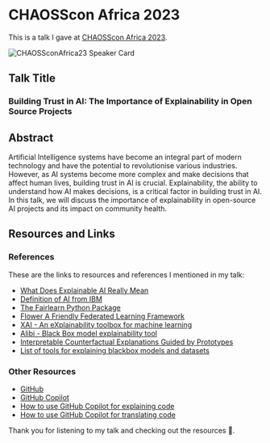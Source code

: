 # CHAOSScon Africa 2023 

This is a talk I gave at [CHAOSScon Africa 2023](https://chaoss.community/chaosscon-2023-africa/).

![CHAOSSconAfrica23 Speaker Card](https://github.com/mwanyumba7/TalksandEvents/assets/91888963/eba0bce1-6f80-4c53-b77a-c03959b9170a)

## Talk Title

### Building Trust in AI: The Importance of Explainability in Open Source Projects

## Abstract

Artificial Intelligence systems have become an integral part of modern technology and have the potential to revolutionise various industries. 
However, as AI systems become more complex and make decisions that affect human lives, building trust in AI is crucial. Explainability, the ability to understand how AI makes decisions, is a critical factor in building trust in AI. 
In this talk, we will discuss the importance of explainability in open-source AI projects and its impact on community health.

## Resources and Links

### References

These are the links to resources and references I mentioned in my talk:

- [What Does Explainable AI Really Mean](https://corescholar.libraries.wright.edu/cgi/viewcontent.cgi?article=1507&context=cse)
- [Definition of AI from IBM](https://www.ibm.com/cloud/learn/what-is-artificial-intelligence)
- [The Fairlearn Python Package](https://github.com/fairlearn/fairlearn)
- [Flower A Friendly Federated Learning Framework](https://flower.dev/)
- [XAI - An eXplainability toolbox for machine learning](https://github.com/EthicalML/xai)
- [Alibi - Black Box model explainability tool](https://github.com/SeldonIO/alibi)
- [Interpretable Counterfactual Explanations Guided by Prototypes](https://arxiv.org/abs/1907.02584)
- [List of tools for explaining blackbox models and datasets](https://github.com/EthicalML/awesome-production-machine-learning)

### Other Resources

- [GitHub](https://github.com)
- [GitHub Copilot](https://copilot.github.com/)
- [How to use GitHub Copilot for explaining code](https://dev.to/github/understand-your-code-using-github-copilot-5375)
- [How to use GitHub Copilot for translating code](https://dev.to/github/how-to-translate-code-into-other-languages-using-github-copilot-3n6f)

Thank you for listening to my talk and checking out the resources 💜.
